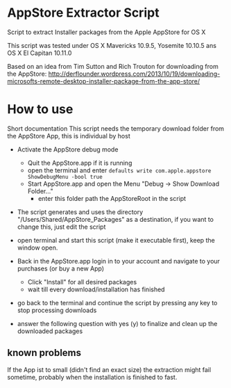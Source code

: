 # AppStore Extractor Script
Script to extract Installer packages from the Apple AppStore for OS X 

This script was tested under OS X Mavericks 10.9.5, Yosemite 10.10.5 ans OS X El Capitan 10.11.0

Based on an idea from Tim Sutton and Rich Trouton for downloading from the AppStore:
http://derflounder.wordpress.com/2013/10/19/downloading-microsofts-remote-desktop-installer-package-from-the-app-store/

# How to use
Short documentation
This script needs the temporary download folder from the AppStore App, this is individual by host

- Activate the AppStore debug mode
  - Quit the AppStore.app if it is running
  - open the terminal and enter
  	`defaults write com.apple.appstore ShowDebugMenu -bool true`
  - Start AppStore.app and open the Menu "Debug -> Show Download Folder..."
    - enter this folder path the AppStoreRoot in the script

- The script generates and uses the directory "/Users/Shared/AppStore_Packages" as a destination, if you want to change this, just edit the script

- open terminal and start this script (make it executable first), keep the window open.

- Back in the AppStore.app login in to your account and navigate to your purchases (or buy a new App)
  - Click "Install" for all desired packages
  - wait till every download/installation has finished

- go back to the terminal and continue the script by pressing any key to stop processing downloads

- answer the following question with yes (y) to finalize and clean up the downloaded packages


## known problems
If the App ist to small (didn't find an exact size) the extraction might fail sometime, probably when the installation is finished to fast.